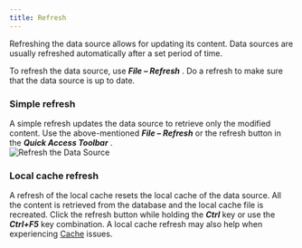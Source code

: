 ```yaml
---
title: Refresh
---
```

Refreshing the data source allows for updating its content. Data sources are usually refreshed automatically after a set period of time.  

To refresh the data source, use ***File – Refresh*** . Do a refresh to make sure that the data source is up to date. 

### Simple refresh 

A simple refresh updates the data source to retrieve only the modified content. Use the above-mentioned ***File – Refresh*** or the refresh button in the ***Quick Access Toolbar*** .  
![Refresh the Data Source](/img/en/rdm/windows/clip11279.png) 

### Local cache refresh 

A refresh of the local cache resets the local cache of the data source. All the content is retrieved from the database and the local cache file is recreated. Click the refresh button while holding the ***Ctrl*** key or use the ***Ctrl+F5*** key combination. A local cache refresh may also help when experiencing [Cache](DataSource_Caching) issues. 

